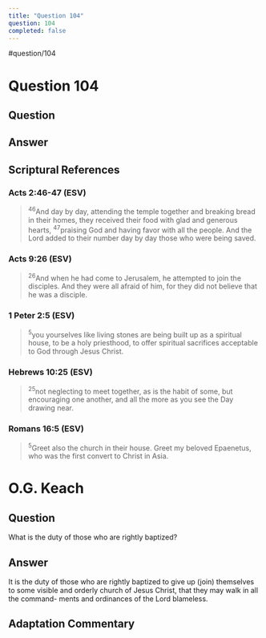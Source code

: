 ```yaml
---
title: "Question 104"
question: 104
completed: false
---
```

#question/104
# Question 104

## Question


## Answer


## Scriptural References
### Acts 2:46-47 (ESV)
> <sup>46</sup>And day by day, attending the temple together and breaking bread in their homes, they received their food with glad and generous hearts,
> <sup>47</sup>praising God and having favor with all the people. And the Lord added to their number day by day those who were being saved.

### Acts 9:26 (ESV)
> <sup>26</sup>And when he had come to Jerusalem, he attempted to join the disciples. And they were all afraid of him, for they did not believe that he was a disciple.

### 1 Peter 2:5 (ESV)
> <sup>5</sup>you yourselves like living stones are being built up as a spiritual house, to be a holy priesthood, to offer spiritual sacrifices acceptable to God through Jesus Christ.

### Hebrews 10:25 (ESV)
> <sup>25</sup>not neglecting to meet together, as is the habit of some, but encouraging one another, and all the more as you see the Day drawing near.

### Romans 16:5 (ESV)
> <sup>5</sup>Greet also the church in their house. Greet my beloved Epaenetus, who was the first convert to Christ in Asia.

# O.G. Keach
## Question
What is the duty of those who are rightly baptized?

## Answer
It is the duty of those who are rightly baptized to give up (join) themselves to some visible and orderly church of Jesus Christ, that they may walk in all the command- ments and ordinances of the Lord blameless.

## Adaptation Commentary
